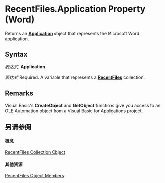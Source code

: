 
# RecentFiles.Application Property (Word)

Returns an  **[Application](d1cf6f8f-4e88-bf01-93b4-90a83f79cb44.md)** object that represents the Microsoft Word application.


## Syntax

 _表达式_. **Application**

 _表达式_ Required. A variable that represents a **[RecentFiles](c2d5e0b1-0d79-2fa7-c475-e5cace59ba1f.md)** collection.


## Remarks

Visual Basic's  **CreateObject** and **GetObject** functions give you access to an OLE Automation object from a Visual Basic for Applications project.


## 另请参阅


#### 概念


[RecentFiles Collection Object](c2d5e0b1-0d79-2fa7-c475-e5cace59ba1f.md)
#### 其他资源


[RecentFiles Object Members](http://msdn.microsoft.com/library/c91525fe-ca22-1f7a-6263-59a59e733f2d%28Office.15%29.aspx)